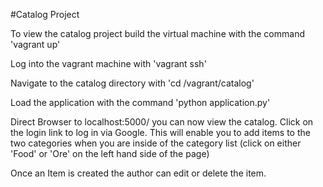 #Catalog Project

To view the catalog project build the virtual machine with the command 'vagrant up'

Log into the vagrant machine with 'vagrant ssh'

Navigate to the catalog directory with 'cd /vagrant/catalog'

Load the application with the command 'python application.py'

Direct Browser to localhost:5000/ you can now view the catalog. Click on the login link to log in via Google. This will enable you to add items to the two categories when you are inside of the category list (click on either 'Food' or 'Ore' on the left hand side of the page)

Once an Item is created the author can edit or delete the item.
